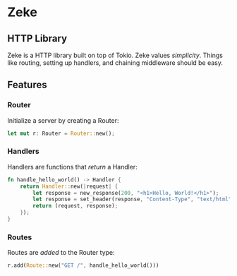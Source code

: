 # Zeke

## HTTP Library
Zeke is a HTTP library built on top of Tokio. Zeke values *simplicity*. Things like routing, setting up handlers, and chaining middleware should be easy.

## Features

### Router
Initialize a server by creating a Router:

```rs
let mut r: Router = Router::new();
```

### Handlers
Handlers are functions that *return* a Handler:

```rs
fn handle_hello_world() -> Handler {
    return Handler::new(|request| {
        let response = new_response(200, "<h1>Hello, World!</h1>");
        let response = set_header(response, "Content-Type", "text/html");
        return (request, response);
    });
}
```

### Routes
Routes are *added* to the Router type:

```rs
r.add(Route::new("GET /", handle_hello_world()))
```


